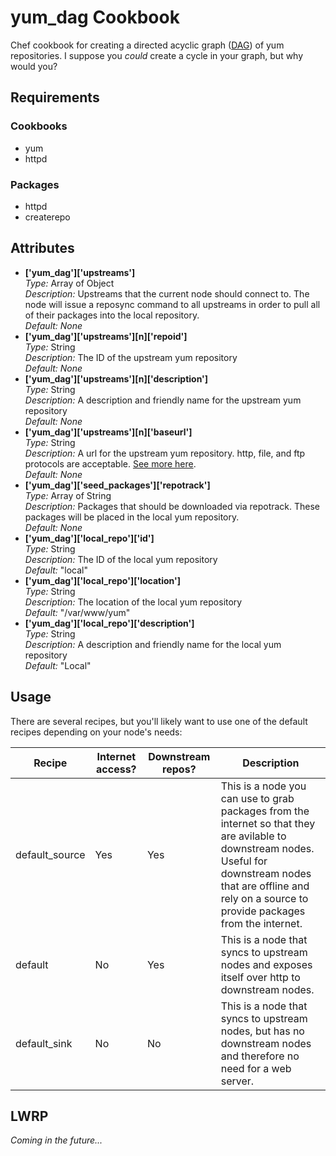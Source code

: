 # yum_dag Cookbook

Chef cookbook for creating a directed acyclic graph ([DAG](https://en.wikipedia.org/wiki/Directed_acyclic_graph)) of yum repositories. I suppose you *could* create a cycle in your graph, but why would you?

## Requirements

### Cookbooks

* yum
* httpd

### Packages

* httpd
* createrepo

## Attributes

* **['yum_dag']['upstreams']**  
  _Type:_ Array of Object  
  _Description:_ Upstreams that the current node should connect to. The node will issue a reposync command to all upstreams in order to pull all of their packages into the local repository.  
  _Default:_ *None*
* **['yum_dag']['upstreams'][n]['repoid']**  
  _Type:_ String  
  _Description:_ The ID of the upstream yum repository  
  _Default:_ *None*
* **['yum_dag']['upstreams'][n]['description']**  
  _Type:_ String  
  _Description:_ A description and friendly name for the upstream yum repository  
  _Default:_ *None*
* **['yum_dag']['upstreams'][n]['baseurl']**  
  _Type:_ String  
  _Description:_ A url for the upstream yum repository. http, file, and ftp protocols are acceptable. [See more here](https://www.centos.org/docs/5/html/5.2/Deployment_Guide/s1-yum-yumconf-repository.html).  
  _Default:_ *None*
* **['yum_dag']['seed_packages']['repotrack']**  
  _Type:_ Array of String  
  _Description:_ Packages that should be downloaded via repotrack. These packages will be placed in the local yum repository.  
  _Default:_ *None*
* **['yum_dag']['local_repo']['id']**  
  _Type:_ String  
  _Description:_ The ID of the local yum repository  
  _Default:_ "local"  
* **['yum_dag']['local_repo']['location']**  
  _Type:_ String  
  _Description:_ The location of the local yum repository  
  _Default:_ "/var/www/yum"
* **['yum_dag']['local_repo']['description']**  
  _Type:_ String  
  _Description:_ A description and friendly name for the local yum repository  
  _Default:_ "Local"

## Usage

There are several recipes, but you'll likely want to use one of the default recipes depending on your node's needs:

| Recipe         | Internet access? | Downstream repos? | Description |
| -------------- | ---------------- | ----------------- | ----------- |
| default_source | Yes              | Yes               | This is a node you can use to grab packages from the internet so that they are avilable to downstream nodes. Useful for downstream nodes that are offline and rely on a source to provide packages from the internet. |
| default        | No               | Yes               | This is a node that syncs to upstream nodes and exposes itself over http to downstream nodes. |
| default_sink   | No               | No                | This is a node that syncs to upstream nodes, but has no downstream nodes and therefore no need for a web server. |

## LWRP

_*Coming in the future...*_